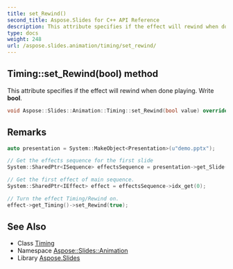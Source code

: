 ```yaml
---
title: set_Rewind()
second_title: Aspose.Slides for C++ API Reference
description: This attribute specifies if the effect will rewind when done playing. Write bool.
type: docs
weight: 248
url: /aspose.slides.animation/timing/set_rewind/
---
```

## Timing::set_Rewind(bool) method


This attribute specifies if the effect will rewind when done playing. Write **bool**.

```cpp
void Aspose::Slides::Animation::Timing::set_Rewind(bool value) override
```

## Remarks



```cpp
auto presentation = System::MakeObject<Presentation>(u"demo.pptx");

// Get the effects sequence for the first slide
System::SharedPtr<ISequence> effectsSequence = presentation->get_Slide(0)->get_Timeline()->get_MainSequence();

// Get the first effect of main sequence.
System::SharedPtr<IEffect> effect = effectsSequence->idx_get(0);

// Turn the effect Timing/Rewind on.
effect->get_Timing()->set_Rewind(true);
```

## See Also

* Class [Timing](../)
* Namespace [Aspose::Slides::Animation](../../)
* Library [Aspose.Slides](../../../)